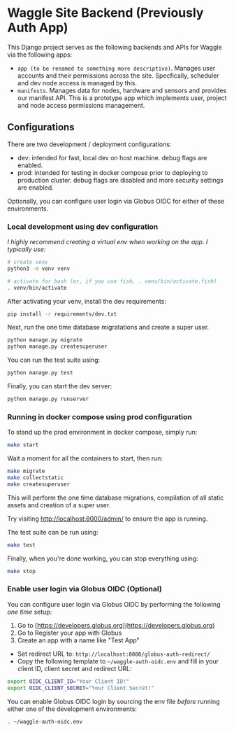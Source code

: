 # Waggle Site Backend (Previously Auth App)

This Django project serves as the following backends and APIs for Waggle via the following apps:

* `app (to be renamed to something more descriptive)`. Manages user accounts and their permissions across the site. Specfically, scheduler and dev node access is managed by this.
* `manifests`. Manages data for nodes, hardware and sensors and provides our manifest API.
This is a prototype app which implements user, project and node access permissions management.

## Configurations

There are two development / deployment configurations:

* dev: intended for fast, local dev on host machine. debug flags are enabled.
* prod: intended for testing in docker compose prior to deploying to production cluster. debug flags are disabled and more security settings are enabled.

Optionally, you can configure user login via Globus OIDC for either of these environments.

### Local development using dev configuration

_I highly recommend creating a virtual env when working on the app. I typically use:_

```sh
# create venv
python3 -m venv venv

# activate for bash (or, if you use fish, . venv/bin/activate.fish)
. venv/bin/activate
```

After activating your venv, install the dev requirements:

```sh
pip install -r requirements/dev.txt
```

Next, run the one time database migratations and create a super user.

```sh
python manage.py migrate
python manage.py createsuperuser
```

You can run the test suite using:

```sh
python manage.py test
```

Finally, you can start the dev server:

```sh
python manage.py runserver
```

### Running in docker compose using prod configuration

To stand up the prod environment in docker compose, simply run:

```sh
make start
```

Wait a moment for all the containers to start, then run:

```sh
make migrate
make collectstatic
make createsuperuser
```

This will perform the one time database migrations, compilation of all static assets and creation of a super user.

Try visiting [http://localhost:8000/admin/](http://localhost:8000/admin/) to ensure the app is running.

The test suite can be run using:

```sh
make test
```

Finally, when you're done working, you can stop everything using:

```sh
make stop
```

### Enable user login via Globus OIDC (Optional)

You can configure user login via Globus OIDC by performing the following _one time_ setup:

1. Go to [https://developers.globus.org](https://developers.globus.org)
2. Go to Register your app with Globus
3. Create an app with a name like "Test App"
  * Set redirect URL to: `http://localhost:8000/globus-auth-redirect/`
  * Copy the following template to `~/waggle-auth-oidc.env` and fill in your client ID, client secret and redirect URL:

```sh
export OIDC_CLIENT_ID="Your Client ID!"
export OIDC_CLIENT_SECRET="Your Client Secret!"
```

You can enable Globus OIDC login by sourcing the env file _before_ running either one of the development environments:

```sh
. ~/waggle-auth-oidc.env
```
